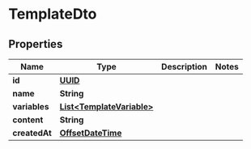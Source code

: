 

# TemplateDto

## Properties

Name | Type | Description | Notes
------------ | ------------- | ------------- | -------------
**id** | [**UUID**](UUID) |  | 
**name** | **String** |  | 
**variables** | [**List&lt;TemplateVariable&gt;**](TemplateVariable) |  | 
**content** | **String** |  | 
**createdAt** | [**OffsetDateTime**](OffsetDateTime) |  | 



